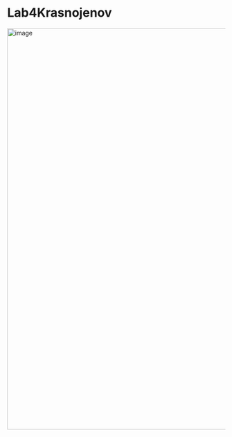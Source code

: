 # Lab4Krasnojenov
<img width="868" height="924" alt="image" src="https://github.com/user-attachments/assets/4319f677-0033-43b5-8951-d9cda1f95f54" />
